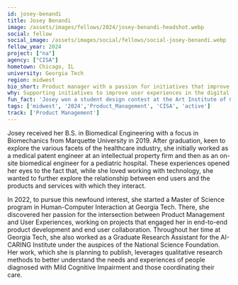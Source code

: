 ```yaml
---
id: josey-benandi
title: Josey Benandi
image: /assets/images/fellows/2024/josey-benandi-headshot.webp
social: fellow
social_image: /assets/images/social/fellows/social-josey-benandi.webp
fellow_year: 2024
project: ["na"]
agency: ["CISA"]
hometown: Chicago, IL
university: Georgia Tech
region: midwest
bio_short: Product manager with a passion for initiatives that improve user experiences in the digital world
why: Supporting initiatives to improve user experiences in the digital world is my passion, and I was excited by the opportunity to do so as a civic technologist, knowing my efforts can have a widespread positive impact on the American public.
fun_fact: 'Josey won a student design contest at the Art Institute of Chicago when she was a junior in high school.'
tags: ['midwest', '2024','Product_Management', 'CISA', 'active']
track: ['Product Management']
---
```


Josey received her B.S. in Biomedical Engineering with a focus in Biomechanics from Marquette University in 2019. After graduation, keen to explore the various facets of the healthcare industry, she initially worked as a medical patent engineer at an intellectual property firm and then as an on-site biomedical engineer for a pediatric hospital. These experiences opened her eyes to the fact that, while she loved working with technology, she wanted to further explore the relationship between end users and the products and services with which they interact.

In 2022, to pursue this newfound interest, she started a Master of Science program in Human-Computer Interaction at Georgia Tech. There, she discovered her passion for the intersection between Product Management and User Experiences, working on projects that engaged her in end-to-end product development and end user collaboration. Throughout her time at Georgia Tech, she also worked as a Graduate Research Assistant for the AI-CARING Institute under the auspices of the National Science Foundation. Her work, which she is planning to publish, leverages qualitative research methods to better understand the needs and experiences of people diagnosed with Mild Cognitive Impairment and those coordinating their care.
